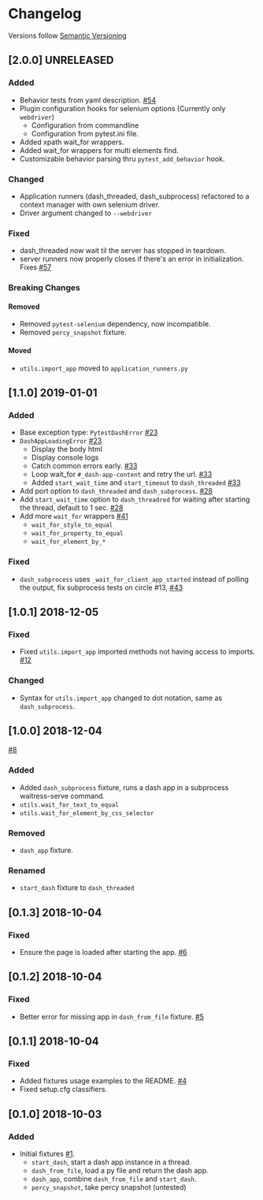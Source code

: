 # Changelog

Versions follow [Semantic Versioning](https://www.semver.org)

## [2.0.0] UNRELEASED
### Added
- Behavior tests from yaml description. [#54](https://github.com/T4rk1n/pytest-dash/pull/54)
- Plugin configuration hooks for selenium options (Currently only `webdriver`)
    - Configuration from commandline
    - Configuration from pytest.ini file.
- Added xpath wait_for wrappers.
- Added wait_for wrappers for multi elements find.
- Customizable behavior parsing thru `pytest_add_behavior` hook.

### Changed
- Application runners (dash_threaded, dash_subprocess) refactored to a context manager with own selenium driver.
- Driver argument changed to `--webdriver`

### Fixed
- dash_threaded now wait til the server has stopped in teardown.
- server runners now properly closes if there's an error in initialization. Fixes [#57](https://github.com/T4rk1n/pytest-dash/issues/57)

### Breaking Changes
#### Removed
- Removed `pytest-selenium` dependency, now incompatible.
- Removed `percy_snapshot` fixture.

#### Moved
- `utils.import_app` moved to `application_runners.py`

## [1.1.0] 2019-01-01
### Added
- Base exception type: `PytestDashError` [#23](https://github.com/T4rk1n/pytest-dash/pull/23)
- `DashAppLoadingError` [#23](https://github.com/T4rk1n/pytest-dash/pull/23)
  - Display the body html
  - Display console logs
  - Catch common errors early. [#33](https://github.com/T4rk1n/pytest-dash/pull/33)
  - Loop wait_for `#_dash-app-content` and retry the url. [#33](https://github.com/T4rk1n/pytest-dash/pull/33)
  - Added `start_wait_time` and `start_timeout` to `dash_threaded` [#33](https://github.com/T4rk1n/pytest-dash/pull/33)
- Add port option to `dash_threaded` and `dash_subprocess`. [#28](https://github.com/T4rk1n/pytest-dash/pull/28)
- Add `start_wait_time` option to `dash_threadred` for waiting after starting the thread, default to 1 sec. [#28](https://github.com/T4rk1n/pytest-dash/pull/28)
- Add more `wait_for` wrappers [#41](https://github.com/T4rk1n/pytest-dash/pull/41)
  - `wait_for_style_to_equal`
  - `wait_for_property_to_equal`
  - `wait_for_element_by_*`

### Fixed
- `dash_subprocess` uses `_wait_for_client_app_started` instead of polling the output, fix subprocess tests on circle #13, [#43](https://github.com/T4rk1n/pytest-dash/pull/43)

## [1.0.1] 2018-12-05
### Fixed
- Fixed `utils.import_app` imported methods not having access to imports. [#12](https://github.com/T4rk1n/pytest-dash/pull/11)

### Changed
- Syntax for `utils.import_app` changed to dot notation, same as `dash_subprocess`.

## [1.0.0] 2018-12-04

[#8](https://github.com/T4rk1n/pytest-dash/pull/8)

### Added

- Added `dash_subprocess` fixture, runs a dash app in a subprocess waitress-serve command.
- `utils.wait_for_text_to_equal`
- `utils.wait_for_element_by_css_selector`

### Removed
- `dash_app` fixture.

### Renamed
- `start_dash` fixture to `dash_threaded`

## [0.1.3] 2018-10-04
### Fixed

- Ensure the page is loaded after starting the app. [#6](https://github.com/T4rk1n/pytest-dash/pull/6)

## [0.1.2] 2018-10-04
### Fixed

- Better error for missing app in `dash_from_file` fixture. [#5](https://github.com/T4rk1n/pytest-dash/pull/5)

## [0.1.1] 2018-10-04
### Fixed

- Added fixtures usage examples to the README. [#4](https://github.com/T4rk1n/pytest-dash/pull/4)
- Fixed setup.cfg classifiers.

## [0.1.0] 2018-10-03
### Added

- Initial fixtures [#1](https://github.com/T4rk1n/pytest-dash/pull/1).
    - `start_dash`, start a dash app instance in a thread.
    - `dash_from_file`, load a py file and return the dash app.
    - `dash_app`, combine `dash_from_file` and `start_dash`.
    - `percy_snapshot`, take percy snapshot (untested)
